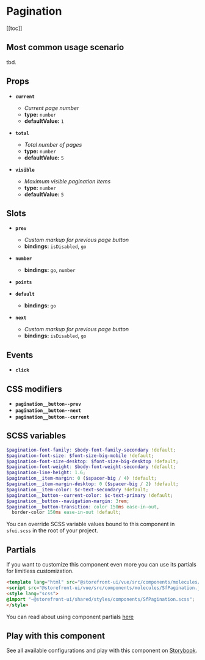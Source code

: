 # Pagination

<!-- No Component description -->


[[toc]]


## Most common usage scenario

tbd.


## Props

- **`current`**
  - _Current page number_
  - **type:** `number`
  - **defaultValue:** `1`

- **`total`**
  - _Total number of pages_
  - **type:** `number`
  - **defaultValue:** `5`

- **`visible`**
  - _Maximum visible pagination items_
  - **type:** `number`
  - **defaultValue:** `5`


## Slots

- **`prev`**
  - _Custom markup for previous page button_
  - **bindings:** `isDisabled`, `go`

- **`number`**
  - **bindings:** `go`, `number`

- **`points`**

- **`default`**
  - **bindings:** `go`

- **`next`**
  - _Custom markup for previous page button_
  - **bindings:** `isDisabled`, `go`


## Events

- **`click`**


## CSS modifiers

- **`pagination__button--prev`**
- **`pagination__button--next`**
- **`pagination__button--current`**


## SCSS variables

```scss
$pagination-font-family: $body-font-family-secondary !default;
$pagination-font-size: $font-size-big-mobile !default;
$pagination-font-size-desktop: $font-size-big-desktop !default;
$pagination-font-weight: $body-font-weight-secondary !default;
$pagination-line-height: 1.6;
$pagination__item-margin: 0 ($spacer-big / 4) !default;
$pagination__item-margin-desktop: 0 ($spacer-big / 2) !default;
$pagination__item-color: $c-text-secondary !default;
$pagination__button--current-color: $c-text-primary !default;
$pagination__button--navigation-margin: 3rem;
$pagination__button-transition: color 150ms ease-in-out,
  border-color 150ms ease-in-out !default;
```

You can override SCSS variable values bound to this component in `sfui.scss` in the root of your project.


## Partials

If you want to customize this component even more you can use its partials for limitless customization.

```html
<template lang="html" src="@storefront-ui/vue/src/components/molecules/SfPagination.html"></template>
<script src="@storefront-ui/vue/src/components/molecules/SfPagination.js"></script>
<style lang="scss">
@import "~@storefront-ui/shared/styles/components/SfPagination.scss";
</style>
```

You can read about using component partials [here](docs.storefrontui.io/customization)


## Play with this component

See all available configurations and play with this component on <a href="https://storybook.storefrontui.io/?path=/story/">Storybook</a>.
